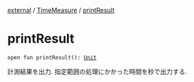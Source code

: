 [external](../index.md) / [TimeMeasure](index.md) / [printResult](./print-result.md)

# printResult

`open fun printResult(): `[`Unit`](https://kotlinlang.org/api/latest/jvm/stdlib/kotlin/-unit/index.html)

計測結果を出力. 指定範囲の処理にかかった時間を秒で出力する.

